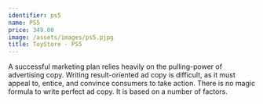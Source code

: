 ```yaml
---
identifier: ps5
name: PS5
price: 349.00
image: /assets/images/ps5.pjpg
title: ToyStore - PS5
---
```

A successful marketing plan relies heavily on the pulling-power of advertising copy. Writing result-oriented ad copy is difficult, as it must appeal to, entice, and convince consumers to take action. There is no magic formula to write perfect ad copy. It is based on a number of factors.
